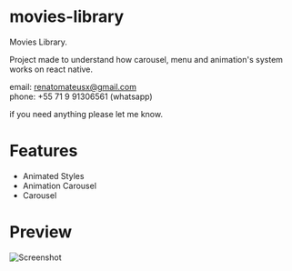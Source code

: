 # movies-library

Movies Library.

Project made to understand how carousel, menu and animation's system works on react native.

email: renatomateusx@gmail.com <br/>
phone: +55 71 9 91306561 (whatsapp)

if you need anything please let me know.

# Features
 
* Animated Styles
* Animation Carousel
* Carousel

# Preview
 
![Screenshot](gifMovieLibrary.gif)
